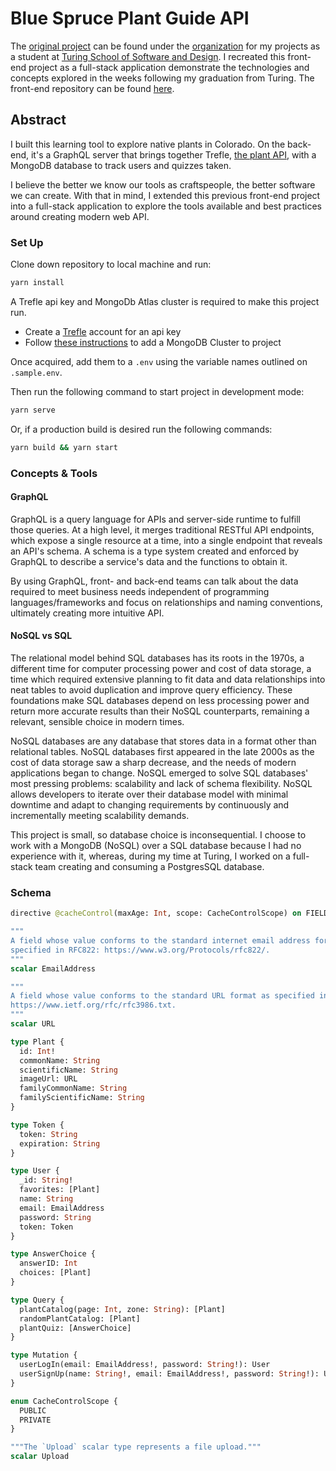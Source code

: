 # Blue Spruce Plant Guide API

The [original project](https://github.com/edmdc89-turing-student-projects/blue-spruce-plant-guide)
can be found under the [organization](https://github.com/edmdc89-turing-student-projects)
for my projects as a student at [Turing School of Software and Design](https://turing.io/).
I recreated this front-end project as a full-stack application demonstrate the
technologies and concepts explored in the weeks following my graduation from
Turing. The front-end repository can be found [here](https://github.com/edmdc89/blue-spruce-plant-guide-v2).

## Abstract

I built this learning tool to explore native plants in Colorado. On the back-end,
it's a GraphQL server that brings together Trefle, [the plant API](https://trefle.io/),
with a MongoDB database to track users and quizzes taken.

I believe the better we know our tools as craftspeople, the better software we
can create. With that in mind, I extended this previous front-end project into
a full-stack application to explore the tools available and best practices around
creating modern web API.

### Set Up

Clone down repository to local machine and run:

```zsh
yarn install
```

A Trefle api key and MongoDb Atlas cluster is required to make this project run.

- Create a <a href='https://trefle.io/' target='_blank'>Trefle</a> account for an
api key
- Follow <a href='https://docs.atlas.mongodb.com/getting-started/' target='_blank'>these instructions</a>
to add a MongoDB Cluster to project

Once acquired, add them to a `.env` using the variable names outlined on `.sample.env`.

Then run the following command to start project in development mode:

```zsh
yarn serve
```

Or, if a production build is desired run the following commands:

```zsh
yarn build && yarn start
```

### Concepts & Tools

#### GraphQL

GraphQL is a query language for APIs and server-side runtime to fulfill those
queries. At a high level, it merges traditional RESTful API endpoints, which
expose a single resource at a time, into a single endpoint that reveals an API's
schema. A schema is a type system created and enforced by GraphQL to describe
a service's data and the functions to obtain it.

By using GraphQL, front- and back-end teams can talk about the data required to
meet business needs independent of programming languages/frameworks and focus
on relationships and naming conventions, ultimately creating more intuitive API.

#### NoSQL vs SQL

The relational model behind SQL databases has its roots in the 1970s, a different
time for computer processing power and cost of data storage, a time which required
extensive planning to fit data and data relationships into neat tables to avoid
duplication and improve query efficiency. These foundations make SQL databases
depend on less processing power and return more accurate results than their NoSQL
counterparts, remaining a relevant, sensible choice in modern times.

NoSQL databases are any database that stores data in a format other than relational
tables. NoSQL databases first appeared in the late 2000s as the cost of data
storage saw a sharp decrease, and the needs of modern applications began to change.
NoSQL emerged to solve SQL databases' most pressing problems: scalability and lack
of schema flexibility. NoSQL allows developers to iterate over their database
model with minimal downtime and adapt to changing requirements by continuously
and incrementally meeting scalability demands.

This project is small, so database choice is inconsequential. I choose to work
with a MongoDB (NoSQL) over a SQL database because I had no experience with it,
whereas, during my time at Turing, I worked on a full-stack team creating and
consuming a PostgresSQL database.

### Schema

```graphql
directive @cacheControl(maxAge: Int, scope: CacheControlScope) on FIELD_DEFINITION | OBJECT | INTERFACE

"""
A field whose value conforms to the standard internet email address format as
specified in RFC822: https://www.w3.org/Protocols/rfc822/.
"""
scalar EmailAddress

"""
A field whose value conforms to the standard URL format as specified in RFC3986:
https://www.ietf.org/rfc/rfc3986.txt.
"""
scalar URL

type Plant {
  id: Int!
  commonName: String
  scientificName: String
  imageUrl: URL
  familyCommonName: String
  familyScientificName: String
}

type Token {
  token: String
  expiration: String
}

type User {
  _id: String!
  favorites: [Plant]
  name: String
  email: EmailAddress
  password: String
  token: Token
}

type AnswerChoice {
  answerID: Int
  choices: [Plant]
}

type Query {
  plantCatalog(page: Int, zone: String): [Plant]
  randomPlantCatalog: [Plant]
  plantQuiz: [AnswerChoice]
}

type Mutation {
  userLogIn(email: EmailAddress!, password: String!): User
  userSignUp(name: String!, email: EmailAddress!, password: String!): User
}

enum CacheControlScope {
  PUBLIC
  PRIVATE
}

"""The `Upload` scalar type represents a file upload."""
scalar Upload

```
